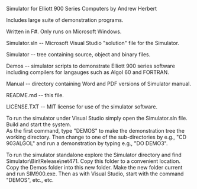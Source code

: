 Simulator for Elliott 900 Series Computers by Andrew Herbert

Includes large suite of demonstration programs.

Written in F#.  Only runs on Microsoft Windows.

Simulator.sln  -- Microsoft Visual Studio "solution" file for the Simulator.

Simulator      -- tree containing source, object and binary files.

Demos          -- simulator scripts to demonstrate Elliott 900 series software including compilers 
                  for langauges such as Algol 60 and FORTRAN.
                  
Manual         -- directory containing Word and PDF versions of Simulator manual.

README.md      -- this file.

LICENSE.TXT    -- MIT license for use of the simulator software.

To run the simulator under Visual Studio simply open the Simulator.sln file.  Build and start the system.  
As the first command, type "DEMOS" to make the demonstration tree the working directory.  Then change to 
one of the sub-directories by e.g., "CD 903ALGOL" and run a demonstration  by typing e.g., "DO DEMO3".

To run the simulator standalone explore the Simulator directory and find Simulator\Bin\Release\net471.
Copy this folder to a convenient location.  Copy the Demos folder into this new folder.  Make the new folder
current and run SIM900.exe.  Then as with Visual Studio, start with the command "DEMOS", etc., etc.
